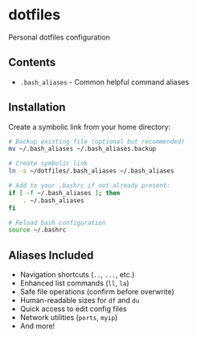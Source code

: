 # dotfiles

Personal dotfiles configuration

## Contents

- `.bash_aliases` - Common helpful command aliases

## Installation

Create a symbolic link from your home directory:

```bash
# Backup existing file (optional but recommended)
mv ~/.bash_aliases ~/.bash_aliases.backup

# Create symbolic link
ln -s ~/dotfiles/.bash_aliases ~/.bash_aliases

# Add to your .bashrc if not already present:
if [ -f ~/.bash_aliases ]; then
    . ~/.bash_aliases
fi

# Reload bash configuration
source ~/.bashrc
```

## Aliases Included

- Navigation shortcuts (`..`, `...`, etc.)
- Enhanced list commands (`ll`, `la`)
- Safe file operations (confirm before overwrite)
- Human-readable sizes for `df` and `du`
- Quick access to edit config files
- Network utilities (`ports`, `myip`)
- And more!